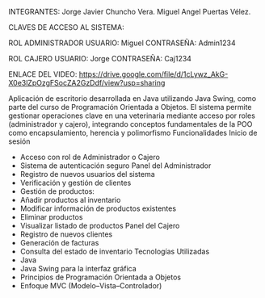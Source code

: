INTEGRANTES:
Jorge Javier Chuncho Vera.
Miguel Angel Puertas Vélez.

CLAVES DE ACCESO AL SISTEMA:

ROL ADMINISTRADOR
USUARIO: Miguel
CONTRASEÑA: Admin1234

ROL CAJERO
USUARIO:  Jorge
CONTRASEÑA: Caj1234

ENLACE DEL VIDEO:
https://drive.google.com/file/d/1cLywz_AkG-X0e3lZpOzgFSocZA2GzDdf/view?usp=sharing


Aplicación de escritorio desarrollada en Java utilizando Java Swing, como parte del curso de Programación Orientada a Objetos. 
El sistema permite gestionar operaciones clave en una veterinaria mediante acceso por roles (administrador y cajero), integrando conceptos fundamentales de la POO como encapsulamiento,
herencia y polimorfismo
Funcionalidades
Inicio de sesión
- Acceso con rol de Administrador o Cajero
- Sistema de autenticación seguro
  Panel del Administrador
- Registro de nuevos usuarios del sistema
- Verificación y gestión de clientes
- Gestión de productos:
- Añadir productos al inventario
- Modificar información de productos existentes
- Eliminar productos
- Visualizar listado de productos
 Panel del Cajero
- Registro de nuevos clientes
- Generación de facturas
- Consulta del estado de inventario
 Tecnologías Utilizadas
- Java
- Java Swing para la interfaz gráfica
- Principios de Programación Orientada a Objetos
- Enfoque MVC (Modelo–Vista–Controlador)


